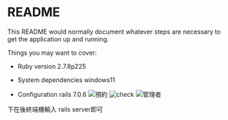 # README

This README would normally document whatever steps are necessary to get the
application up and running.

Things you may want to cover:

* Ruby version 2.7.8p225

* System dependencies windows11

* Configuration rails 7.0.6
![預約](https://github.com/tsaitsaiji/reservation/assets/85061424/ba9a8a25-e317-4b77-97f1-12bf5a2d8bee)
![check](https://github.com/tsaitsaiji/reservation/assets/85061424/a7ebb280-2490-4ce7-8a92-bf2fc8ef674d)
![管理者](https://github.com/tsaitsaiji/reservation/assets/85061424/5fdd801e-d24c-435b-9292-4559bd8ff69c)

下在後終端機輸入 rails server即可
